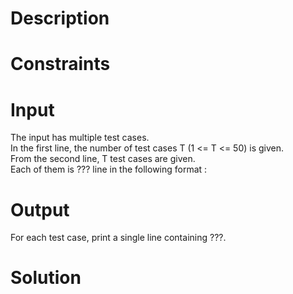 # Description


# Constraints


# Input
The input has multiple test cases.  
In the first line, the number of test cases T (1 <= T <= 50) is given.  
From the second line, T test cases are given.  
Each of them is ??? line in the following format :  



# Output
For each test case, print a single line containing ???.  

# Solution
